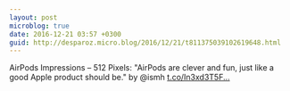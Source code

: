 ```yaml
---
layout: post
microblog: true
date: 2016-12-21 03:57 +0300
guid: http://desparoz.micro.blog/2016/12/21/t811375039102619648.html
---
```

AirPods Impressions – 512 Pixels: "AirPods are clever and fun, just like a good Apple product should be." by @ismh [t.co/In3xd3T5F...](https://t.co/In3xd3T5Fq)
